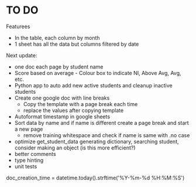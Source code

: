 # TO DO
Featurees
- In the table, each column by month
- 1 sheet has all the data but columns filtered by date

Next update:
 - one doc each page by student name
 - Score based on average - Colour box to indicate NI, Above Avg, Avg, etc.
 - Python app to auto add new active students and cleanup inactive students
 - Create one google doc with line breaks
    - Copy the template with a page break each time
    - replace the values after copying template
- Autoformat timestamp in google sheets
- Sort data by name and if name is different create a page break and start a new page
    - remove training whitespace and check if name is same with .no case
- optimize get_student_data generating dictionary, searching student, consider making an object (is this more efficient?)
- better comments
- type hinting
- unit tests




doc_creation_time = datetime.today().strftime('%Y-%m-%d %H:%M:%S')